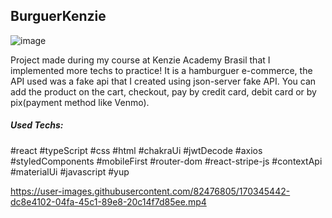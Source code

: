 ## BurguerKenzie
![image](https://user-images.githubusercontent.com/82476805/170345616-80d48e31-1515-4fc6-9b89-0980dc57e3df.png)

Project made during my course at Kenzie Academy Brasil that I implemented more techs to practice! It is a hamburguer e-commerce, the API used was a fake api that I created using json-server fake API. You can add the product on the cart, checkout, pay by credit card, debit card or by pix(payment method like Venmo). 

##### Used Techs:

#react    #typeScript    #css    #html    #chakraUi    #jwtDecode    #axios 
#styledComponents    #mobileFirst    #router-dom    #react-stripe-js 
#contextApi    #materialUi    #javascript    #yup 



https://user-images.githubusercontent.com/82476805/170345442-dc8e4102-04fa-45c1-89e8-20c14f7d85ee.mp4

